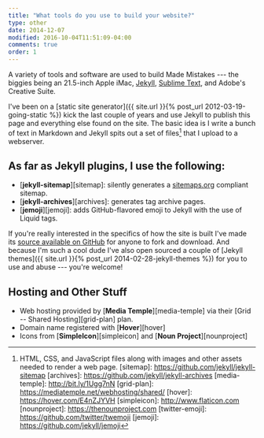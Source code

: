 ```yaml
---
title: "What tools do you use to build your website?"
type: other
date: 2014-12-07
modified: 2016-10-04T11:51:09-04:00
comments: true
order: 1
---
```


A variety of tools and software are used to build Made Mistakes --- the biggies being an 21.5-inch Apple iMac, [Jekyll](http://jekyllrb.com), [Sublime Text](http://www.sublimetext.com), and Adobe's Creative Suite.

I've been on a [static site generator]({{ site.url }}{% post_url 2012-03-19-going-static %}) kick the last couple of years and use Jekyll to publish this page and everything else found on the site. The basic idea is I write a bunch of text in Markdown and Jekyll spits out a set of files[^files] that I upload to a webserver.

## As far as Jekyll plugins, I use the following:

* [**jekyll-sitemap**][sitemap]: silently generates a [sitemaps.org](http://www.sitemaps.org/) compliant sitemap.
* [**jekyll-archives**][archives]: generates tag archive pages.
* [**jemoji**][jemoji]: adds GitHub-flavored emoji to Jekyll with the use of Liquid tags.

If you're really interested in the specifics of how the site is built I've made its [source available on GitHub](https://github.com/mmistakes/made-mistakes-jekyll) for anyone to fork and download. And because I'm such a cool dude I've also open sourced a couple of [Jekyll themes]({{ site.url }}{% post_url 2014-02-28-jekyll-themes %}) for you to use and abuse --- you're welcome!

## Hosting and Other Stuff

* Web hosting provided by [**Media Temple**][media-temple] via their [Grid -- Shared Hosting][grid-plan] plan.
* Domain name registered with [**Hover**][hover]
* Icons from [**SimpleIcon**][simpleicon] and [**Noun Project**][nounproject]

[^files]: HTML, CSS, and JavaScript files along with images and other assets needed to render a web page.
[sitemap]: https://github.com/jekyll/jekyll-sitemap
[archives]: https://github.com/jekyll/jekyll-archives
[media-temple]: http://bit.ly/1Ugg7nN
[grid-plan]: https://mediatemple.net/webhosting/shared/
[hover]: https://hover.com/E4nZJYVH
[simpleicon]: http://www.flaticon.com
[nounproject]: https://thenounproject.com
[twitter-emoji]: https://github.com/twitter/twemoji
[jemoji]: https://github.com/jekyll/jemoji
